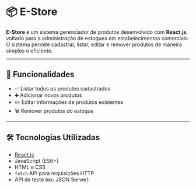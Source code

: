 # 📦 E-Store

**E-Store** é um sistema gerenciador de produtos desenvolvido com **React.js**, voltado para a administração de estoques em estabelecimentos comerciais. O sistema permite cadastrar, listar, editar e remover produtos de maneira simples e eficiente.

---

## 🚀 Funcionalidades

- ✅ Listar todos os produtos cadastrados  
- ➕ Adicionar novos produtos  
- ✏️ Editar informações de produtos existentes  
- 🗑️ Remover produtos do estoque  

---

## 🛠️ Tecnologias Utilizadas

- [React.js](https://reactjs.org/)
- JavaScript (ES6+)
- HTML e CSS
- `fetch` API para requisições HTTP
- API de teste (ex: JSON Server)

